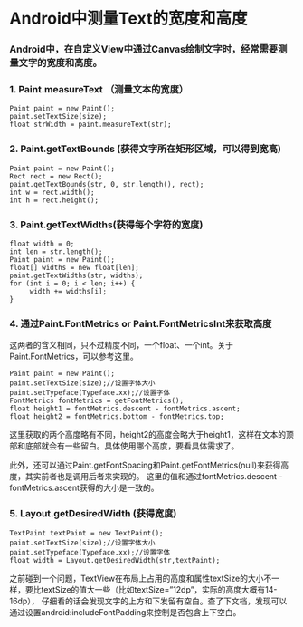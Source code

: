 # Android中测量Text的宽度和高度

### Android中，在自定义View中通过Canvas绘制文字时，经常需要测量文字的宽度和高度。

### 1. Paint.measureText （测量文本的宽度）

    Paint paint = new Paint();
    paint.setTextSize(size);
    float strWidth = paint.measureText(str);

### 2. Paint.getTextBounds (获得文字所在矩形区域，可以得到宽高)

    Paint paint = new Paint();
    Rect rect = new Rect();  
    paint.getTextBounds(str, 0, str.length(), rect);  
    int w = rect.width();  
    int h = rect.height();

### 3. Paint.getTextWidths(获得每个字符的宽度)

    float width = 0;
    int len = str.length();  
    Paint paint = new Paint();
    float[] widths = new float[len];  
    paint.getTextWidths(str, widths);  
    for (int i = 0; i < len; i++) {  
         width += widths[i];  
    }
    
### 4. 通过Paint.FontMetrics or Paint.FontMetricsInt来获取高度

这两者的含义相同，只不过精度不同，一个float、一个int。关于Paint.FontMetrics，可以参考这里。

    Paint paint = new Paint();
    paint.setTextSize(size);//设置字体大小
    paint.setTypeface(Typeface.xx);//设置字体
    FontMetrics fontMetrics = getFontMetrics();
    float height1 = fontMetrics.descent - fontMetrics.ascent;
    float height2 = fontMetrics.bottom - fontMetrics.top;

这里获取的两个高度略有不同，height2的高度会略大于height1，这样在文本的顶部和底部就会有一些留白。具体使用哪个高度，要看具体需求了。

此外，还可以通过Paint.getFontSpacing和Paint.getFontMetrics(null)来获得高度，其实前者也是调用后者来实现的。
这里的值和通过fontMetrics.descent - fontMetrics.ascent获得的大小是一致的。

### 5. Layout.getDesiredWidth (获得宽度)

    TextPaint textPaint = new TextPaint();
    paint.setTextSize(size);//设置字体大小
    paint.setTypeface(Typeface.xx);//设置字体
    float width = Layout.getDesiredWidth(str,textPaint);
    
之前碰到一个问题，TextView在布局上占用的高度和属性textSize的大小不一样，要比textSize的值大一些（比如textSize=”12dp”，实际的高度大概有14-16dp），
仔细看的话会发现文字的上方和下发留有空白。查了下文档，发现可以通过设置android:includeFontPadding来控制是否包含上下空白。

